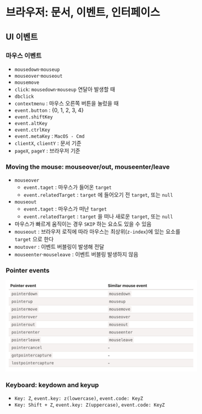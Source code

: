 # 브라우저: 문서, 이벤트, 인터페이스

## UI 이벤트

### 마우스 이벤트

- `mousedown`·`mouseup`
- `mouseover`·`mouseout`
- `mousemove`
- `click`: `mousedown`·`mouseup` 연달아 발생할 때
- `dbclick`
- `contextmenu` : 마우스 오른쪽 버튼을 눌렀을 때
- `event.button` : {0, 1, 2, 3, 4}
- `event.shiftKey`
- `event.altKey`
- `event.ctrlKey`
- `event.metaKey` : `MacOS - Cmd`
- `clientX`, `clientY` : 문서 기준
- `pageX`, `pageY` : 브라우저 기준

### Moving the mouse: mouseover/out, mouseenter/leave

- `mouseover`
  - `event.taget` : 마우스가 들어온 `target`
  - `event.relatedTarget` : `target` 에 들어오기 전 `target`, 또는 `null`
- `mouseout`
  - `event.taget` : 마우스가 떠난 `target`
  - `event.relatedTarget` : `target` 을 떠나 새로운 `target`, 또는 `null`
- 마우스가 빠르게 움직이는 경우 `SKIP` 하는 요소도 있을 수 있음
- `mouseout` : 브라우저 로직에 따라 마우스는 최상위(`z-index`)에 있는 요소를 `target` 으로 한다 
- `moutover` : 이벤트 버블링이 발생해 전달
- `mouseenter`·`mouseleave` : 이벤트 버블링 발생하지 않음

### Pointer events

![](../assets/pointer_event.png)

### Keyboard: keydown and keyup

- `Key: Z`, `event.key: z(lowercase)`, `event.code: KeyZ`
- `Key: Shift + Z`, `event.key: Z(uppercase)`, `event.code: KeyZ`
